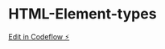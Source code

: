 # HTML-Element-types

[Edit in Codeflow ⚡️](https://stackblitz.com/~/github.com/suhas788/HTML-Element-types)